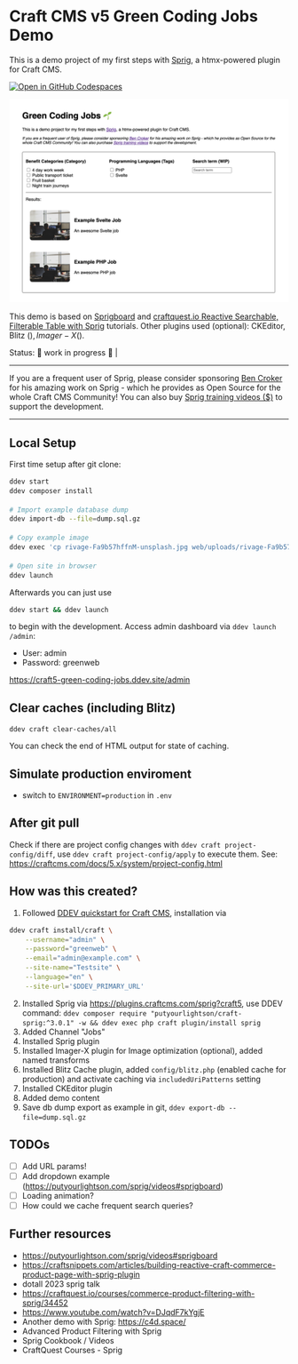 # Craft CMS v5 Green Coding Jobs Demo

This is a demo project of my first steps with [Sprig](https://putyourlightson.com/plugins/sprig), a htmx-powered plugin for Craft CMS.

[![Open in GitHub Codespaces](https://github.com/codespaces/badge.svg)](https://codespaces.new/mandrasch/craftcms-sprig-green-coding-jobs-demo)

![Screenshot of search with checkbox filters](screenshot.png)

This demo is based on [Sprigboard](https://putyourlightson.com/sprig/videos#sprigboard) and [craftquest.io Reactive Searchable, Filterable Table with Sprig](https://craftquest.io/courses/reactive-searchable-filterable-table-with-sprig) tutorials. Other plugins used (optional): CKEditor, Blitz ($), Imager-X ($).

Status: 🚧 work in progress 🚧 |

<hr>

If you are a frequent user of Sprig, please consider sponsoring [Ben Croker](https://bencroker.com/) for his amazing work on Sprig - which he provides as Open Source for the whole Craft CMS Community! You can also buy [Sprig training videos ($)](https://putyourlightson.com/sprig/training) to support the development.

<hr>

## Local Setup

First time setup after git clone:

```bash
ddev start
ddev composer install

# Import example database dump
ddev import-db --file=dump.sql.gz

# Copy example image
ddev exec 'cp rivage-Fa9b57hffnM-unsplash.jpg web/uploads/rivage-Fa9b57hffnM-unsplash.jpg'

# Open site in browser
ddev launch
```

Afterwards you can just use

```bash
ddev start && ddev launch
```

to begin with the development. Access admin dashboard via `ddev launch /admin`:

- User: admin
- Password: greenweb

https://craft5-green-coding-jobs.ddev.site/admin

## Clear caches (including Blitz)

```
ddev craft clear-caches/all
```

You can check the end of HTML output for state of caching.

## Simulate production enviroment

- switch to `ENVIRONMENT=production` in `.env`

## After git pull

Check if there are project config changes with `ddev craft project-config/diff`, use `ddev craft project-config/apply` to execute them. See: https://craftcms.com/docs/5.x/system/project-config.html

## How was this created?

1. Followed [DDEV quickstart for Craft CMS](https://ddev.readthedocs.io/en/stable/users/quickstart/#craft-cms),
   installation via

```bash
ddev craft install/craft \
    --username="admin" \
    --password="greenweb" \
    --email="admin@example.com" \
    --site-name="Testsite" \
    --language="en" \
    --site-url='$DDEV_PRIMARY_URL'
```

2. Installed Sprig via https://plugins.craftcms.com/sprig?craft5, use DDEV command: `ddev composer require "putyourlightson/craft-sprig:^3.0.1" -w && ddev exec php craft plugin/install sprig`
3. Added Channel "Jobs"
4. Installed Sprig plugin
5. Installed Imager-X plugin for Image optimization (optional), added named transforms
6. Installed Blitz Cache plugin, added `config/blitz.php` (enabled cache for production) and activate caching via `includedUriPatterns` setting
7. Installed CKEditor plugin
8. Added demo content
9. Save db dump export as example in git, `ddev export-db --file=dump.sql.gz`

## TODOs

- [ ] Add URL params!
- [ ] Add dropdown example (https://putyourlightson.com/sprig/videos#sprigboard)
- [ ] Loading animation?
- [ ] How could we cache frequent search queries?

## Further resources

- https://putyourlightson.com/sprig/videos#sprigboard
- https://craftsnippets.com/articles/building-reactive-craft-commerce-product-page-with-sprig-plugin
- dotall 2023 sprig talk
- https://craftquest.io/courses/commerce-product-filtering-with-sprig/34452
- https://www.youtube.com/watch?v=DJqdF7kYgjE
- Another demo with Sprig: https://c4d.space/
- Advanced Product Filtering with Sprig
- Sprig Cookbook / Videos
- CraftQuest Courses - Sprig
